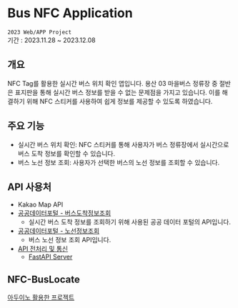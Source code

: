 # Bus NFC Application
`2023 Web/APP Project`<br>
기간 : 2023.11.28 ~ 2023.12.08<br>

## 개요
NFC Tag를 활용한 실시간 버스 위치 확인 앱입니다. 용산 03 마을버스 정류장 중 절반은 표지판을 통해 실시간 버스 정보를 받을 수 없는 문제점을 가지고 있습니다. 이를 해결하기 위해 NFC 스티커를 사용하여 쉽게 정보를 제공할 수 있도록 하였습니다.

## 주요 기능
- 실시간 버스 위치 확인: NFC 스티커를 통해 사용자가 버스 정류장에서 실시간으로 버스 도착 정보를 확인할 수 있습니다.
- 버스 노선 정보 조회: 사용자가 선택한 버스의 노선 정보를 조회할 수 있습니다.

## API 사용처
- Kakao Map API
- [공공데이터포털 - 버스도착정보조회](https://www.data.go.kr/data/15000314/openapi.do)
   - 실시간 버스 도착 정보를 조회하기 위해 사용된 공공 데이터 포털의 API입니다.
-  [공공데이터포털 - 노선정보조회](https://www.data.go.kr/tcs/dss/selectApiDataDetailView.do?publicDataPk=15000193)
   - 버스 노선 정보 조회  API입니다.
- [API 전처리 및 통신](https://github.com/rlagusals1102/Bus-NFC-Application/tree/main/BNA_server)
  - [FastAPI Server](https://github.com/rlagusals1102/BNA_Server)


## NFC-BusLocate
[아두이노 활용한 프로젝트](https://github.com/rlagusals1102/NFC-BusLocate)

